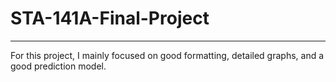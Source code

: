 # STA-141A-Final-Project

---

For this project, I mainly focused on good formatting, detailed graphs, and a good prediction model.
